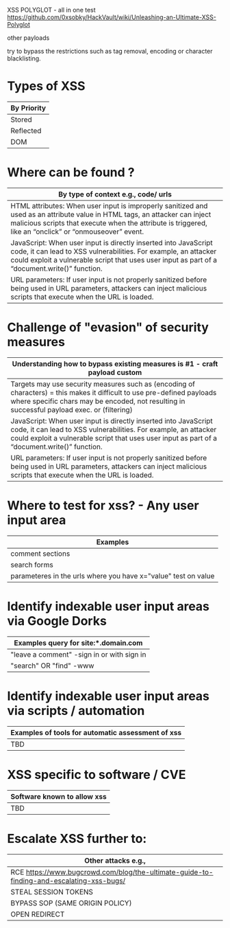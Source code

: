 

XSS POLYGLOT - all in one test
https://github.com/0xsobky/HackVault/wiki/Unleashing-an-Ultimate-XSS-Polyglot 

other payloads

try to bypass the restrictions such as tag removal, encoding or character blacklisting.

# Types of XSS 

| By Priority| 
| ------------- |
| Stored | 
| Reflected | 
| DOM | 

# Where can be found ? 

| By type of context e.g., code/ urls| 
| ------------- |
| HTML attributes: When user input is improperly sanitized and used as an attribute value in HTML tags, an attacker can inject malicious scripts that execute when the attribute is triggered, like an “onclick” or “onmouseover” event.| 
| JavaScript: When user input is directly inserted into JavaScript code, it can lead to XSS vulnerabilities. For example, an attacker could exploit a vulnerable script that uses user input as part of a “document.write()” function. | 
| URL parameters: If user input is not properly sanitized before being used in URL parameters, attackers can inject malicious scripts that execute when the URL is loaded. | 

# Challenge of "evasion" of security measures

| Understanding how to bypass existing measures is #1 - craft payload custom | 
| ------------- |
| Targets may use security measures such as (encoding of characters) = this makes it difficult to use pre-defined payloads where specific chars may be encoded, not resulting in successful payload exec. or (filtering) | 
| JavaScript: When user input is directly inserted into JavaScript code, it can lead to XSS vulnerabilities. For example, an attacker could exploit a vulnerable script that uses user input as part of a “document.write()” function. | 
| URL parameters: If user input is not properly sanitized before being used in URL parameters, attackers can inject malicious scripts that execute when the URL is loaded. | 


# Where to test for xss? - Any user input area

| Examples| 
| ------------- |
| comment sections| 
| search forms| 
| parameteres in the urls where you have x="value" test on value| 

# Identify indexable user input areas via Google Dorks

| Examples query for site:*.domain.com| 
| ------------- |
| "leave a comment" -sign in or with sign in| 
| "search" OR "find" -www| 

# Identify indexable user input areas via scripts / automation

| Examples of tools for automatic assessment of xss| 
| ------------- |
| TBD| 


# XSS specific to software / CVE

| Software known to allow xss | 
| ------------- |
| TBD| 

# Escalate XSS further to:

| Other attacks e.g.,| 
| ------------- |
|RCE https://www.bugcrowd.com/blog/the-ultimate-guide-to-finding-and-escalating-xss-bugs/  | 
| STEAL SESSION TOKENS| 
| BYPASS SOP (SAME ORIGIN POLICY)| 
| OPEN REDIRECT| 




